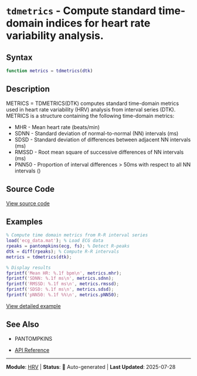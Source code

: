 # `tdmetrics` - Compute standard time-domain indices for heart rate variability analysis.

## Syntax

```matlab
function metrics = tdmetrics(dtk)
```

## Description

METRICS = TDMETRICS(DTK) computes standard time-domain metrics used in heart rate
variability (HRV) analysis from interval series (DTK). METRICS is a structure
containing the following time-domain metrics:
- MHR   - Mean heart rate (beats/min)
- SDNN  - Standard deviation of normal-to-normal (NN) intervals (ms)
- SDSD  - Standard deviation of differences between adjacent NN intervals (ms)
- RMSSD - Root mean square of successive differences of NN intervals (ms)
- PNN50 - Proportion of interval differences > 50ms with respect to all NN intervals ()

## Source Code

[View source code](../../../src/hrv/tdmetrics.m)

## Examples

```matlab
% Compute time domain metrics from R-R interval series
load('ecg_data.mat'); % Load ECG data
rpeaks = pantompkins(ecg, fs); % Detect R-peaks
dtk = diff(rpeaks); % Compute R-R intervals
metrics = tdmetrics(dtk);

% Display results
fprintf('Mean HR: %.1f bpm\n', metrics.mhr);
fprintf('SDNN: %.1f ms\n', metrics.sdnn);
fprintf('RMSSD: %.1f ms\n', metrics.rmssd);
fprintf('SDSD: %.1f ms\n', metrics.sdsd);
fprintf('pNN50: %.1f %%\n', metrics.pNN50);
```

[View detailed example](../../../examples/hrv/tdmetricsExample.m)

## See Also

- PANTOMPKINS

- [API Reference](../README.md)

---

**Module**: [HRV](README.md) | **Status**: 🔄 Auto-generated | **Last Updated**: 2025-07-28
